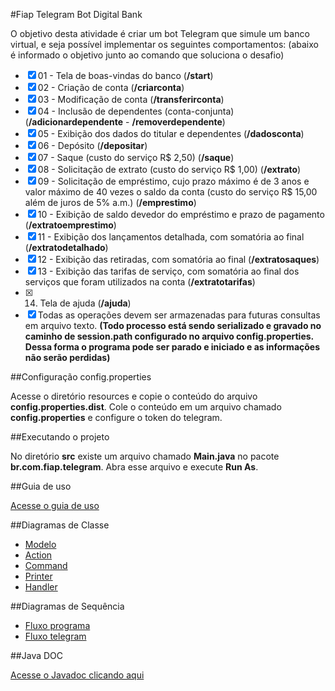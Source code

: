 #Fiap Telegram Bot Digital Bank

O objetivo desta atividade é criar um bot Telegram que simule um banco virtual, e seja
possível implementar os seguintes comportamentos: (abaixo é informado o objetivo junto ao comando que soluciona o desafio)

 - [x] 01 - Tela de boas-vindas do banco (**/start**)
 - [x] 02 - Criação de conta (**/criarconta**)
 - [x] 03 - Modificação de conta (**/transferirconta**)
 - [x] 04 - Inclusão de dependentes (conta-conjunta) (**/adicionardependente** - **/removerdependente**)
 - [x] 05 - Exibição dos dados do titular e dependentes (**/dadosconta**)    
 - [X] 06 - Depósito (**/depositar**)
 - [X] 07 - Saque (custo do serviço R$ 2,50) (**/saque**)                    
 - [X] 08 - Solicitação de extrato (custo do serviço R$ 1,00) (**/extrato**)    
 - [X] 09 - Solicitação de empréstimo, cujo prazo máximo é de 3 anos e valor máximo de 40 vezes o saldo da conta (custo do serviço R$ 15,00 além de juros de 5% a.m.) (**/emprestimo**)                
 - [X] 10 - Exibição de saldo devedor do empréstimo e prazo de pagamento (**/extratoemprestimo**)    
 - [X] 11 - Exibição dos lançamentos detalhada, com somatória ao final (**/extratodetalhado**)    
 - [X] 12 - Exibição das retiradas, com somatória ao final (**/extratosaques**)            
 - [X] 13 - Exibição das tarifas de serviço, com somatória ao final dos serviços que foram utilizados na conta (**/extratotarifas**)
 - [X] 14. Tela de ajuda (**/ajuda**)    
 - [X] Todas as operações devem ser armazenadas para futuras consultas em arquivo texto. **(Todo processo está sendo serializado e gravado no caminho de session.path configurado no arquivo config.properties. Dessa forma o programa pode ser parado e iniciado e as informações não serão perdidas)**   
    
##Configuração config.properties

Acesse o diretório resources e copie o conteúdo do arquivo **config.properties.dist**. Cole o conteúdo em um arquivo chamado **config.properties** e configure o token do telegram.

##Executando o projeto

No diretório **src** existe um arquivo chamado **Main.java** no pacote **br.com.fiap.telegram**. Abra esse arquivo e execute **Run As**.


##Guia de uso

[Acesse o guia de uso](GUIA_DE_USO.md)

##Diagramas de Classe

 - [Modelo](docs/diagramas/classe-modelo.png)
 - [Action](docs/diagramas/classe-action.png)
 - [Command](docs/diagramas/classe-command.png)
 - [Printer](docs/diagramas/classe-printer.png)
 - [Handler](docs/diagramas/classe-handler.png)
 
##Diagramas de Sequência
 
 - [Fluxo programa](docs/diagramas/sequencia-programa.png)
 - [Fluxo telegram](docs/diagramas/sequencia-telegram.png)
 
##Java DOC

[Acesse o Javadoc clicando aqui](docs/javadoc/index.html)
 